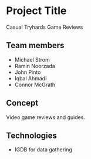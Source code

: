 # Project Title
Casual Tryhards Game Reviews

## Team members
- Michael Strom
- Ramin Noorzada
- John Pinto
- Iqbal Ahmadi
- Connor McGrath

## Concept 
Video game reviews and guides.

## Technologies
- IGDB for data gathering
